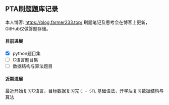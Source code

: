 ## PTA刷题题库记录

本人博客: https://blog.farmer233.top/
刷题笔记及思考会在博客上更新，GitHub仅做答题存储。

#### 目前进展
- [x] python题目集
- [ ] C语言题目集
- [ ] 数据结构与算法题目

#### 近期进展
最近开始复习C语言，目标数据复习完 `C + STL` 基础语法，开学后复习数据结构与算法
